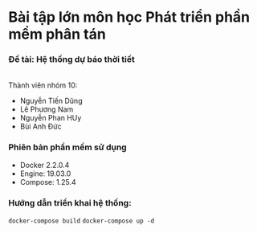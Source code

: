 # Bài tập lớn môn học Phát triển phần mềm phân tán
### Đề tài: Hệ thống dự báo thời tiết
<br>
Thành viên nhóm 10:
<br>

- Nguyễn Tiến Dũng
- Lê Phương Nam 
- Nguyễn Phan HUy
- Bùi Anh Đức 
### Phiên bản phần mềm sử dụng
- Docker 2.2.0.4 
- Engine: 19.03.0
- Compose: 1.25.4 
### Hướng dẫn triển khai hệ thống:
`docker-compose build`
`docker-compose up -d`
